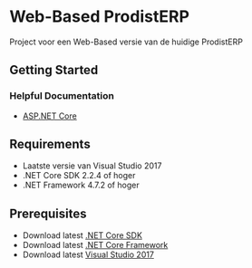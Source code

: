 # Web-Based ProdistERP


Project voor een Web-Based versie van de huidige ProdistERP

## Getting Started  

### Helpful Documentation

* [ASP.NET Core](https://docs.microsoft.com/en-us/aspnet/web-api/overview/getting-started-with-aspnet-web-api/tutorial-your-first-web-api)

## Requirements

* Laatste versie van Visual Studio 2017
* .NET Core SDK 2.2.4 of hoger
* .NET Framework 4.7.2 of hoger

## Prerequisites

* Download latest [.NET Core SDK](https://dotnet.microsoft.com/download)
* Download latest [.NET Core Framework](https://dotnet.microsoft.com/download)
* Download latest [Visual Studio 2017](https://visualstudio.microsoft.com/downloads/)

